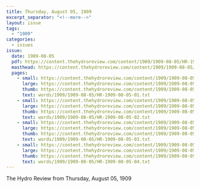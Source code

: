 ```yaml
---
title: Thursday, August 05, 1909
excerpt_separator: "<!--more-->"
layout: issue
tags:
  - "1909"
categories:
  - issues
issue:
  date: 1909-08-05
  pdf: https://content.thehydroreview.com/content/1909/1909-08-05/HR-1909-08-05.pdf
  masthead: https://content.thehydroreview.com/content/1909/1909-08-05/masthead/HR-1909-08-05.jpg
  pages:
    - small: https://content.thehydroreview.com/content/1909/1909-08-05/small/HR-1909-08-05-01.jpg
      large: https://content.thehydroreview.com/content/1909/1909-08-05/large/HR-1909-08-05-01.jpg
      thumb: https://content.thehydroreview.com/content/1909/1909-08-05/thumbnails/HR-1909-08-05-01.jpg
      text: words/1909/1909-08-05/HR-1909-08-05-01.txt
    - small: https://content.thehydroreview.com/content/1909/1909-08-05/small/HR-1909-08-05-02.jpg
      large: https://content.thehydroreview.com/content/1909/1909-08-05/large/HR-1909-08-05-02.jpg
      thumb: https://content.thehydroreview.com/content/1909/1909-08-05/thumbnails/HR-1909-08-05-02.jpg
      text: words/1909/1909-08-05/HR-1909-08-05-02.txt
    - small: https://content.thehydroreview.com/content/1909/1909-08-05/small/HR-1909-08-05-03.jpg
      large: https://content.thehydroreview.com/content/1909/1909-08-05/large/HR-1909-08-05-03.jpg
      thumb: https://content.thehydroreview.com/content/1909/1909-08-05/thumbnails/HR-1909-08-05-03.jpg
      text: words/1909/1909-08-05/HR-1909-08-05-03.txt
    - small: https://content.thehydroreview.com/content/1909/1909-08-05/small/HR-1909-08-05-04.jpg
      large: https://content.thehydroreview.com/content/1909/1909-08-05/large/HR-1909-08-05-04.jpg
      thumb: https://content.thehydroreview.com/content/1909/1909-08-05/thumbnails/HR-1909-08-05-04.jpg
      text: words/1909/1909-08-05/HR-1909-08-05-04.txt
---
```


The Hydro Review from Thursday, August 05, 1909

<!--more-->

